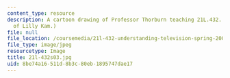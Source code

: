 ```yaml
---
content_type: resource
description: A cartoon drawing of Professor Thorburn teaching 21L.432. (Image courtesy
  of Lilly Kam.)
file: null
file_location: /coursemedia/21l-432-understanding-television-spring-2003/8be74a16511d8b3c80eb1895747dae17_21l-432s03.jpg
file_type: image/jpeg
resourcetype: Image
title: 21l-432s03.jpg
uid: 8be74a16-511d-8b3c-80eb-1895747dae17
---
```

